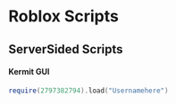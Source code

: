 # Roblox Scripts



## ServerSided Scripts

#### Kermit GUI
```LUA
require(2797382794).load("Usernamehere")
```
